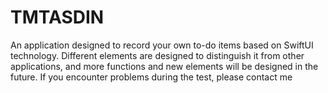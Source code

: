 # TMTASDIN
An application designed to record your own to-do items based on SwiftUI technology. Different elements are designed to distinguish it from other applications, and more functions and new elements will be designed in the future. If you encounter problems during the test, please contact me
